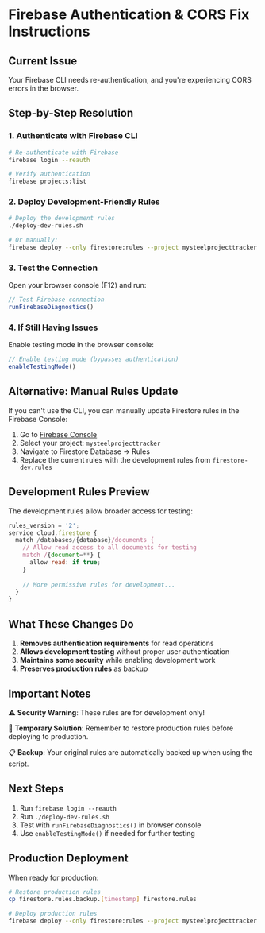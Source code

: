 # Firebase Authentication & CORS Fix Instructions

## Current Issue
Your Firebase CLI needs re-authentication, and you're experiencing CORS errors in the browser.

## Step-by-Step Resolution

### 1. Authenticate with Firebase CLI
```bash
# Re-authenticate with Firebase
firebase login --reauth

# Verify authentication
firebase projects:list
```

### 2. Deploy Development-Friendly Rules
```bash
# Deploy the development rules
./deploy-dev-rules.sh

# Or manually:
firebase deploy --only firestore:rules --project mysteelprojecttracker
```

### 3. Test the Connection
Open your browser console (F12) and run:
```javascript
// Test Firebase connection
runFirebaseDiagnostics()
```

### 4. If Still Having Issues
Enable testing mode in the browser console:
```javascript
// Enable testing mode (bypasses authentication)
enableTestingMode()
```

## Alternative: Manual Rules Update

If you can't use the CLI, you can manually update Firestore rules in the Firebase Console:

1. Go to [Firebase Console](https://console.firebase.google.com/)
2. Select your project: `mysteelprojecttracker`
3. Navigate to Firestore Database → Rules
4. Replace the current rules with the development rules from `firestore-dev.rules`

## Development Rules Preview
The development rules allow broader access for testing:

```javascript
rules_version = '2';
service cloud.firestore {
  match /databases/{database}/documents {
    // Allow read access to all documents for testing
    match /{document=**} {
      allow read: if true;
    }
    
    // More permissive rules for development...
  }
}
```

## What These Changes Do

1. **Removes authentication requirements** for read operations
2. **Allows development testing** without proper user authentication
3. **Maintains some security** while enabling development work
4. **Preserves production rules** as backup

## Important Notes

⚠️ **Security Warning**: These rules are for development only!

🔄 **Temporary Solution**: Remember to restore production rules before deploying to production.

📋 **Backup**: Your original rules are automatically backed up when using the script.

## Next Steps

1. Run `firebase login --reauth`
2. Run `./deploy-dev-rules.sh` 
3. Test with `runFirebaseDiagnostics()` in browser console
4. Use `enableTestingMode()` if needed for further testing

## Production Deployment

When ready for production:
```bash
# Restore production rules
cp firestore.rules.backup.[timestamp] firestore.rules

# Deploy production rules
firebase deploy --only firestore:rules --project mysteelprojecttracker
```
